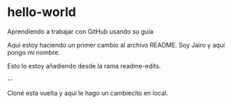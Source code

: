 # hello-world

Aprendiendo a trabajar con GitHub usando su guía

Aquí estoy haciendo un primer cambio al archivo README. Soy Jairo y aquí pongo mi nombre.

Esto lo estoy añadiendo desde la rama readme-edits.

--

Cloné esta vuelta y aquí le hago un cambiecito en local.
